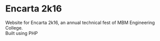 # Encarta 2k16
Website for Encarta 2k16, an annual technical fest of MBM Engineering College.  
Built using PHP
